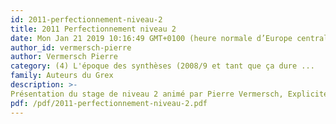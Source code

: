 ```yaml
---
id: 2011-perfectionnement-niveau-2
title: 2011 Perfectionnement niveau 2
date: Mon Jan 21 2019 10:16:49 GMT+0100 (heure normale d’Europe centrale)
author_id: vermersch-pierre
author: Vermersch Pierre
category: (4) L'époque des synthèses (2008/9 et tant que ça dure ...
family: Auteurs du Grex
description: >-
Présentation du stage de niveau 2 animé par Pierre Vermersch, Expliciter 92, 59 
pdf: /pdf/2011-perfectionnement-niveau-2.pdf
---
```

